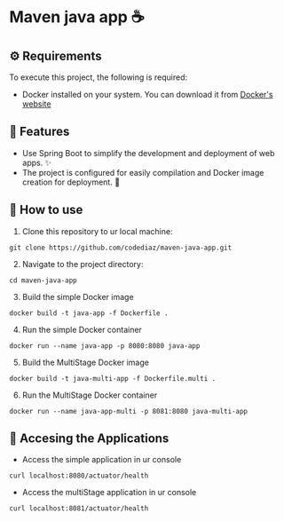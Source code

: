 # Maven java app ☕

## ⚙️ Requirements
To execute this project, the following is required:
- Docker installed on your system. You can download it from [Docker's website](https://www.docker.com/get-started/)

## 🌱 Features
- Use Spring Boot to simplify the development and deployment of web apps. ✨
- The project is configured for easily compilation and Docker image creation for deployment. 🐳

## 👻 How to use
1. Clone this repository to ur local machine:
```
git clone https://github.com/codediaz/maven-java-app.git
```
2. Navigate to the project directory:
```
cd maven-java-app
```
3. Build the simple Docker image
``` 
docker build -t java-app -f Dockerfile .
```
4. Run the simple Docker container
```
docker run --name java-app -p 8080:8080 java-app
```
5. Build the MultiStage Docker image
``` 
docker build -t java-multi-app -f Dockerfile.multi .
```
6. Run the MultiStage Docker container
```
docker run --name java-app-multi -p 8081:8080 java-multi-app
```

## 🧩 Accesing the Applications
- Access the simple application in ur console
```
curl localhost:8080/actuator/health
```
- Access the multiStage application in ur console
```
curl localhost:8081/actuator/health
```

